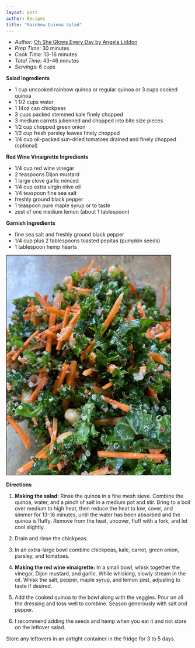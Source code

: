 ```yaml
---
layout: post
author: Recipes
title: "Rainbow Quinoa Salad"
---
```


* _Author:_ [Oh She Glows Every Day by Angela Liddon](https://ohsheglows.com/book/)
* _Prep Time:_ 30 minutes
* _Cook Time:_ 13-16 minutes
* _Total Time:_ 43-46 minutes
* _Servings:_ 6 cups

**Salad Ingredients**
* 1 cup uncooked rainbow quinoa or regular quinoa or 3 cups cooked quinoa
* 1 1/2 cups water
* 1 14oz can chickpeas
* 3 cups packed stemmed kale finely chopped
* 3 medium carrots julienned and chopped into bite size pieces
* 1/2 cup chopped green onion
* 1/2 cup fresh parsley leaves finely chopped
* 1/4 cup oil-packed sun-dried tomatoes drained and finely chopped (optional)

**Red Wine Vinaigrette Ingredients**
* 1/4 cup red wine vinegar
* 2 teaspoons Dijon mustard
* 1 large clove garlic minced
* 1/4 cup extra virgin olive oil
* 1/4 teaspoon fine sea salt
* freshly ground black pepper
* 1 teaspoon pure maple syrup or to taste
* zest of one medium lemon (about 1 tablespoon)

**Garnish Ingredients**
* fine sea salt and freshly ground black pepper
* 1/4 cup plus 2 tablespoons toasted pepitas (pumpkin seeds)
* 1 tablespoon hemp hearts

![Photo by Jonah Without the Whale](/images/2020-04-21_rainbow_quinoa_salad.jpg)

**Directions**
1. **Making the salad:** Rinse the quinoa in a fine mesh sieve. Combine the quinoa, water, and a pinch of salt in a medium pot and stir. Bring to a boil over medium to high heat, then reduce the heat to low, cover, and simmer for 13-16 minutes, until the water has been absorbed and the quinoa is fluffy. Remove from the heat, uncover, fluff with a fork, and let cool slightly.

2. Drain and rinse the chickpeas.

3. In an extra-large bowl combine chickpeas, kale, carrot, green onion, parsley, and tomatoes.

4. **Making the red wine vinaigrette:** In a small bowl, whisk together the vinegar, Dijon mustard, and garlic. While whisking, slowly stream in the oil. Whisk the salt, pepper, maple syrup, and lemon zest, adjusting to taste if desired. 

5. Add the cooked quinoa to the bowl along with the veggies. Pour on all the dressing and toss well to combine. Season generously with salt and pepper.

6. I recommend adding the seeds and hemp when you eat it and not store on the leftover salad. 

Store any leftovers in an airtight container in the fridge for 3 to 5 days.
